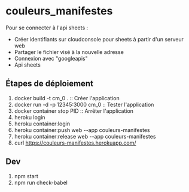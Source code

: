 # couleurs_manifestes
Pour se connecter à l'api sheets :
* Créer identifiants sur cloudconsole pour sheets à partir d'un serveur web
* Partager le fichier visé à la nouvelle adresse
* Connexion avec "googleapis"
* Api sheets

## Étapes de déploiement
1. docker build -t cm_0 . :: Créer l'application
2. docker run -d -p 12345:3000 cm_0 :: Tester l'application
3. docker container stop PID :: Arrêter l'application
4. heroku login
5. heroku container:login
6. heroku container:push web --app couleurs-manifestes
7. heroku container:release web --app couleurs-manifestes
8. curl https://couleurs-manifestes.herokuapp.com/

## Dev
1. npm start
2. npm run check-babel
